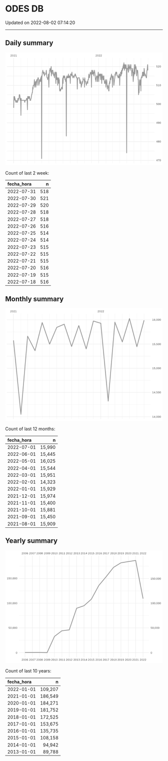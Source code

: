 
# ODES DB

Updated on 2022-08-02 07:14:20

-----

## Daily summary

![](figures/unnamed-chunk-2-1.png)<!-- -->

Count of last 2 week:

| fecha\_hora |   n |
| :---------- | --: |
| 2022-07-31  | 518 |
| 2022-07-30  | 521 |
| 2022-07-29  | 520 |
| 2022-07-28  | 518 |
| 2022-07-27  | 518 |
| 2022-07-26  | 516 |
| 2022-07-25  | 514 |
| 2022-07-24  | 514 |
| 2022-07-23  | 515 |
| 2022-07-22  | 515 |
| 2022-07-21  | 515 |
| 2022-07-20  | 516 |
| 2022-07-19  | 515 |
| 2022-07-18  | 516 |

## Monthly summary

![](figures/unnamed-chunk-4-1.png)<!-- -->

Count of last 12 months:

| fecha\_hora |      n |
| :---------- | -----: |
| 2022-07-01  | 15,990 |
| 2022-06-01  | 15,445 |
| 2022-05-01  | 16,025 |
| 2022-04-01  | 15,544 |
| 2022-03-01  | 15,951 |
| 2022-02-01  | 14,323 |
| 2022-01-01  | 15,929 |
| 2021-12-01  | 15,974 |
| 2021-11-01  | 15,400 |
| 2021-10-01  | 15,881 |
| 2021-09-01  | 15,450 |
| 2021-08-01  | 15,909 |

## Yearly summary

![](figures/unnamed-chunk-6-1.png)<!-- -->

Count of last 10 years:

| fecha\_hora |       n |
| :---------- | ------: |
| 2022-01-01  | 109,207 |
| 2021-01-01  | 186,549 |
| 2020-01-01  | 184,271 |
| 2019-01-01  | 181,752 |
| 2018-01-01  | 172,525 |
| 2017-01-01  | 153,675 |
| 2016-01-01  | 135,735 |
| 2015-01-01  | 108,158 |
| 2014-01-01  |  94,942 |
| 2013-01-01  |  89,788 |
